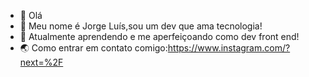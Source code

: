 - 👋 Olá
- 👀 Meu nome é Jorge Luís,sou um dev que ama tecnologia!
- 🌱 Atualmente aprendendo e me aperfeiçoando como dev front end!
- 🌏 Como entrar em contato comigo:https://www.instagram.com/?next=%2F

<!---
Jota8dev/Jota8dev is a ✨ special ✨ repository because its `README.md` (this file) appears on your GitHub profile.
You can click the Preview link to take a look at your changes.
--->
